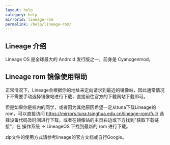 ```yaml
---
layout: help
category: help
mirrorid: lineage-rom
permalink: /help/lineage-rom/
---
```


## Lineage 介绍

Lineage OS 是全球最大的 Android 发行版之一，前身是 Cyanogenmod。

## Lineage rom 镜像使用帮助

正常情况下，Lineage会根据你的地址来定向请求到最近的镜像站，因此通常情况下不需要手动选择镜像站进行下载，直接前往官方的下载网站下载即可。

但是如果你是校内的同学，或者因为其他原因希望一定从tuna下载Lineage的rom，可以直接访问 <https://mirrors.tuna.tsinghua.edu.cn/lineage-rom/full/> 选择设备代码及时间进行下载，或者在镜像站的主页右边或下方找到"获取下载链接"，在 操作系统 -> LineageOS 下找到最新的 rom 进行下载。

zip文件的使用方式请参考lineage的官方文档或自行Google。
